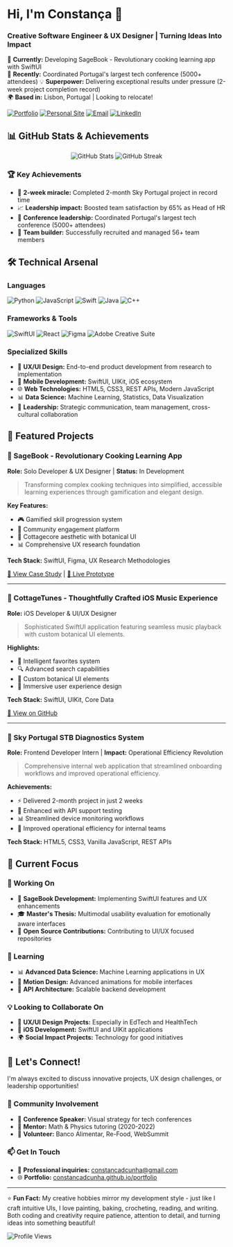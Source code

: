 # Hi, I'm Constança 👋
### Creative Software Engineer & UX Designer | Turning Ideas Into Impact

🚀 **Currently:** Developing SageBook - Revolutionary cooking learning app with SwiftUI  
🎨 **Recently:** Coordinated Portugal's largest tech conference (5000+ attendees) 
💡 **Superpower:** Delivering exceptional results under pressure (2-week project completion record)  
🌍 **Based in:** Lisbon, Portugal | Looking to relocate!

[![Portfolio](https://img.shields.io/badge/Portfolio-FF5722?style=for-the-badge&logo=todoist&logoColor=white)](https://constancadcunha.github.io/portfolio/)
[![Personal Site](https://img.shields.io/badge/About_Me-4285F4?style=for-the-badge&logo=google-chrome&logoColor=white)](https://constancadcunha.github.io/constancacunha/)
[![Email](https://img.shields.io/badge/Email-D14836?style=for-the-badge&logo=gmail&logoColor=white)](mailto:constancadcunha@gmail.com)
[![LinkedIn](https://img.shields.io/badge/LinkedIn-0077B5?style=for-the-badge&logo=linkedin&logoColor=white)](https://www.linkedin.com/in/constanca-cunha/)

## 📊 GitHub Stats & Achievements

<div align="center">
  <img src="https://github-readme-stats.vercel.app/api?username=constancadcunha&show_icons=true&theme=radical&count_private=true" alt="GitHub Stats" />
  <img src="https://github-readme-streak-stats.herokuapp.com/?user=constancadcunha&theme=radical" alt="GitHub Streak" />
</div>

### 🏆 Key Achievements
- 🎯 **2-week miracle:** Completed 2-month Sky Portugal project in record time
- 📈 **Leadership impact:** Boosted team satisfaction by 65% as Head of HR
- 🎨 **Conference leadership:** Coordinated Portugal's largest tech conference (5000+ attendees)
- 👥 **Team builder:** Successfully recruited and managed 56+ team members

## 🛠️ Technical Arsenal

### Languages
![Python](https://img.shields.io/badge/Python-3776AB?style=for-the-badge&logo=python&logoColor=white)
![JavaScript](https://img.shields.io/badge/JavaScript-F7DF1E?style=for-the-badge&logo=javascript&logoColor=black)
![Swift](https://img.shields.io/badge/Swift-FA7343?style=for-the-badge&logo=swift&logoColor=white)
![Java](https://img.shields.io/badge/Java-ED8B00?style=for-the-badge&logo=java&logoColor=white)
![C++](https://img.shields.io/badge/C++-00599C?style=for-the-badge&logo=c%2B%2B&logoColor=white)

### Frameworks & Tools
![SwiftUI](https://img.shields.io/badge/SwiftUI-0D96F6?style=for-the-badge&logo=swift&logoColor=white)
![React](https://img.shields.io/badge/React-20232A?style=for-the-badge&logo=react&logoColor=61DAFB)
![Figma](https://img.shields.io/badge/Figma-F24E1E?style=for-the-badge&logo=figma&logoColor=white)
![Adobe Creative Suite](https://img.shields.io/badge/Adobe%20Creative%20Suite-DA1F26?style=for-the-badge&logo=adobe&logoColor=white)

### Specialized Skills
- 🎨 **UX/UI Design:** End-to-end product development from research to implementation
- 📱 **Mobile Development:** SwiftUI, UIKit, iOS ecosystem
- 🌐 **Web Technologies:** HTML5, CSS3, REST APIs, Modern JavaScript
- 📊 **Data Science:** Machine Learning, Statistics, Data Visualization
- 🎯 **Leadership:** Strategic communication, team management, cross-cultural collaboration

## 🚀 Featured Projects

### 📱 SageBook - Revolutionary Cooking Learning App
**Role:** Solo Developer & UX Designer | **Status:** In Development

> Transforming complex cooking techniques into simplified, accessible learning experiences through gamification and elegant design.

**Key Features:**
- 🎮 Gamified skill progression system
- 👥 Community engagement platform  
- 🎨 Cottagecore aesthetic with botanical UI
- 📊 Comprehensive UX research foundation

**Tech Stack:** SwiftUI, Figma, UX Research Methodologies

[🔗 View Case Study](https://constancadcunha.github.io/SageBook/) | [📱 Live Prototype](https://www.figma.com/proto/uHi2kRUlatW4vGDMtvpI1p/SageBook)

---

### 🎵 CottageTunes - Thoughtfully Crafted iOS Music Experience
**Role:** iOS Developer & UI/UX Designer

> Sophisticated SwiftUI application featuring seamless music playback with custom botanical UI elements.

**Highlights:**
- 🎵 Intelligent favorites system
- 🔍 Advanced search capabilities
- 🌿 Custom botanical UI elements
- 📱 Immersive user experience design

**Tech Stack:** SwiftUI, UIKit, Core Data

[📱 View on GitHub](https://github.com/constancadcunha/CottageTunes) 

---

### 🏢 Sky Portugal STB Diagnostics System
**Role:** Frontend Developer Intern | **Impact:** Operational Efficiency Revolution

> Comprehensive internal web application that streamlined onboarding workflows and improved operational efficiency.

**Achievements:**
- ⚡ Delivered 2-month project in just 2 weeks
- 🔧 Enhanced with API support testing
- 📊 Streamlined device monitoring workflows
- 👥 Improved operational efficiency for internal teams

**Tech Stack:** HTML5, CSS3, Vanilla JavaScript, REST APIs

## 🎯 Current Focus

### 🔭 Working On
- 📱 **SageBook Development:** Implementing SwiftUI features and UX enhancements
- 🎓 **Master's Thesis:** Multimodal usability evaluation for emotionally aware interfaces
- 🌟 **Open Source Contributions:** Contributing to UI/UX focused repositories

### 🌱 Learning
- 📊 **Advanced Data Science:** Machine Learning applications in UX
- 🎨 **Motion Design:** Advanced animations for mobile interfaces
- 🔗 **API Architecture:** Scalable backend development

### 💡 Looking to Collaborate On
- 🎨 **UX/UI Design Projects:** Especially in EdTech and HealthTech
- 📱 **iOS Development:** SwiftUI and UIKit applications
- 🌍 **Social Impact Projects:** Technology for good initiatives

## 🤝 Let's Connect!

I'm always excited to discuss innovative projects, UX design challenges, or leadership opportunities!

### 🌟 Community Involvement
- 🎤 **Conference Speaker:** Visual strategy for tech conferences
- 👥 **Mentor:** Math & Physics tutoring (2020-2022)
- 🤝 **Volunteer:** Banco Alimentar, Re-Food, WebSummit

### 📫 Get In Touch
- 💼 **Professional inquiries:** constancadcunha@gmail.com
- 🌐 **Portfolio:** [constancadcunha.github.io/portfolio](https://constancadcunha.github.io/portfolio/)

---

⭐ **Fun Fact:** My creative hobbies mirror my development style - just like I craft intuitive UIs, I love painting, baking, crocheting, reading, and writing. Both coding and creativity require patience, attention to detail, and turning ideas into something beautiful!

![Profile Views](https://komarev.com/ghpvc/?username=constancadcunha&color=blueviolet&style=flat-square)
